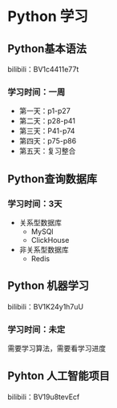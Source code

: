 # Python 学习

## Python基本语法

bilibili：BV1c4411e77t

### 学习时间：一周

- 第一天：p1-p27
- 第二天：p28-p41
- 第三天：P41-p74
- 第四天：p75-p86
- 第五天：复习整合

## Python查询数据库

### 学习时间：3天

- 关系型数据库
  - MySQl
  - ClickHouse
- 非关系型数据库
  - Redis

## Python 机器学习

bilibili：BV1K24y1h7uU

### 学习时间：未定

需要学习算法，需要看学习进度



## Pyhton 人工智能项目

bilibili：BV19u8tevEcf